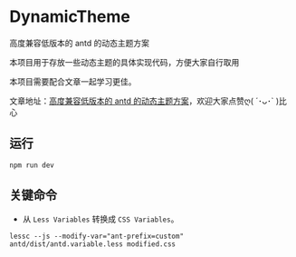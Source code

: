 # DynamicTheme
高度兼容低版本的 antd 的动态主题方案

本项目用于存放一些动态主题的具体实现代码，方便大家自行取用

本项目需要配合文章一起学习更佳。

文章地址：[高度兼容低版本的 antd 的动态主题方案](https://juejin.cn/post/7152017335418224648)，欢迎大家点赞ღ( ´･ᴗ･` )比心

## 运行
```
npm run dev
```

## 关键命令
- 从 `Less Variables` 转换成 `CSS Variables`。
```
lessc --js --modify-var="ant-prefix=custom" antd/dist/antd.variable.less modified.css
```



